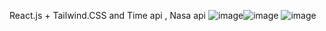 React.js + Tailwind.CSS and Time api , Nasa api
![image](https://user-images.githubusercontent.com/104257779/230898679-0559b8f4-3b58-4f1e-9130-f5b4156f9a74.png)![image](https://user-images.githubusercontent.com/104257779/230898692-d030b813-06f0-4cc4-b95d-e2e3cfc9364b.png)
![image](https://user-images.githubusercontent.com/104257779/230898793-ab97ee30-27ce-486a-913a-8883a46d00d7.png)

